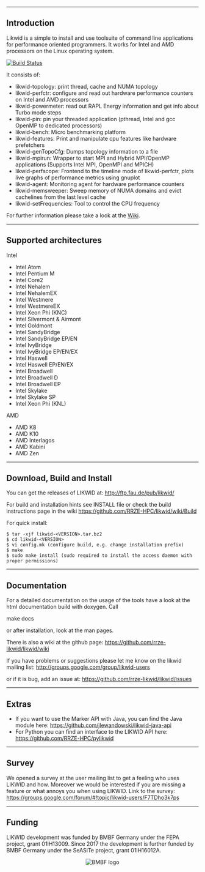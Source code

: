 --------------------------------------------------------------------------------
Introduction
--------------------------------------------------------------------------------

Likwid is a simple to install and use toolsuite of command line applications
for performance oriented programmers. It works for Intel and AMD processors
on the Linux operating system.

[![Build Status](https://travis-ci.org/RRZE-HPC/likwid.svg?branch=master)](https://travis-ci.org/RRZE-HPC/likwid)

It consists of:

- likwid-topology: print thread, cache and NUMA topology
- likwid-perfctr: configure and read out hardware performance counters on Intel and AMD processors
- likwid-powermeter: read out RAPL Energy information and get info about Turbo mode steps
- likwid-pin: pin your threaded application (pthread, Intel and gcc OpenMP to dedicated processors)
- likwid-bench: Micro benchmarking platform
- likwid-features: Print and manipulate cpu features like hardware prefetchers
- likwid-genTopoCfg: Dumps topology information to a file
- likwid-mpirun: Wrapper to start MPI and Hybrid MPI/OpenMP applications (Supports Intel MPI, OpenMPI and MPICH)
- likwid-perfscope: Frontend to the timeline mode of likwid-perfctr, plots live graphs of performance metrics using gnuplot
- likwid-agent: Monitoring agent for hardware performance counters
- likwid-memsweeper: Sweep memory of NUMA domains and evict cachelines from the last level cache
- likwid-setFrequencies: Tool to control the CPU frequency

For further information please take a look at the [Wiki](https://github.com/RRZE-HPC/likwid/wiki).


--------------------------------------------------------------------------------
Supported architectures
--------------------------------------------------------------------------------
Intel
- Intel Atom
- Intel Pentium M
- Intel Core2
- Intel Nehalem
- Intel NehalemEX
- Intel Westmere
- Intel WestmereEX
- Intel Xeon Phi (KNC)
- Intel Silvermont & Airmont
- Intel Goldmont
- Intel SandyBridge
- Intel SandyBridge EP/EN
- Intel IvyBridge
- Intel IvyBridge EP/EN/EX
- Intel Haswell
- Intel Haswell EP/EN/EX
- Intel Broadwell
- Intel Broadwell D
- Intel Broadwell EP
- Intel Skylake
- Intel Skylake SP
- Intel Xeon Phi (KNL)

AMD
- AMD K8
- AMD K10
- AMD Interlagos
- AMD Kabini
- AMD Zen


--------------------------------------------------------------------------------
Download, Build and Install
--------------------------------------------------------------------------------
You can get the releases of LIKWID at:
http://ftp.fau.de/pub/likwid/

For build and installation hints see INSTALL file or check the build instructions
page in the wiki https://github.com/RRZE-HPC/likwid/wiki/Build

For quick install:
```
$ tar -xjf likwid-<VERSION>.tar.bz2
$ cd likwid-<VERSION>
$ vi config.mk (configure build, e.g. change installation prefix)
$ make
$ sudo make install (sudo required to install the access daemon with proper permissions)
```
--------------------------------------------------------------------------------
Documentation
--------------------------------------------------------------------------------
For a detailed  documentation on the usage of the tools have a look at the
html documentation build with doxygen. Call

make docs

or after installation, look at the man pages.

There is also a wiki at the github page:
https://github.com/rrze-likwid/likwid/wiki

If you have problems or suggestions please let me know on the likwid mailing list:
http://groups.google.com/group/likwid-users

or if it is bug, add an issue at:
https://github.com/rrze-likwid/likwid/issues

--------------------------------------------------------------------------------
Extras
--------------------------------------------------------------------------------
- If you want to use the Marker API with Java, you can find the Java module here:
https://github.com/jlewandowski/likwid-java-api
- For Python you can find an interface to the LIKWID API here:
https://github.com/RRZE-HPC/pylikwid

--------------------------------------------------------------------------------
Survey
--------------------------------------------------------------------------------
We opened a survey at the user mailing list to get a feeling who uses LIKWID and how.
Moreover we would be interested if you are missing a feature or what annoys you when using LIKWID.
Link to the survey:
https://groups.google.com/forum/#!topic/likwid-users/F7TDho3k7ps

--------------------------------------------------------------------------------
Funding
--------------------------------------------------------------------------------

LIKWID development was funded by BMBF Germany under the FEPA project, grant 01IH13009. Since 2017 the development is further funded by BMBF Germany under the SeASiTe project, grant 01IH16012A.

<div align=center><img src="https://raw.githubusercontent.com/wiki/RRZE-HPC/likwid/images/BMBF.png" alt="BMBF logo"/></div>
